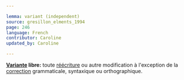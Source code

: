 ```yaml
---

lemma: variant (independent)
source: gresillon_elments_1994
page: 246
language: French
contributor: Caroline
updated_by: Caroline

---
```


**[Variante](variant.html) libre:** toute [réécriture](rewriting.html) ou autre modification à l'exception de la [correction](correction.html) grammaticale, syntaxique ou orthographique.
